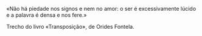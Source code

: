 «Não há piedade nos signos
e nem no amor: o ser
é excessivamente lúcido
e a palavra é densa e nos fere.»

Trecho do livro «Transposição», de Orides Fontela.
